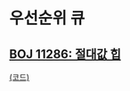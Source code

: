 # 우선순위 큐

## [BOJ 11286: 절대값 힙](https://www.acmicpc.net/problem/11286)
[(코드)](https://github.com/DJ-archive/Algorithm-DataStructure/blob/main/0minyoung0/algorithm/23_우선순위큐/Boj11286.java)